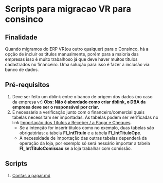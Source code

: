 # Scripts para migracao VR para consinco

## Finalidade
Quando migramos do ERP VR(ou outro qualquer) para o Consinco, há a opção de incluir os títulos manualmente, porém para a maioria das empresas isso é muito trabalhoso já que deve haver muitos títulos cadastrados no financeiro. Uma solução para isso é fazer a inclusão via banco de dados. 

## Pré-requisitos

1. Deve ser feito um dblink entre o banco de origem dos dados (no caso da empresa vr)
**Obs: Não é abordado como criar dblink, o DBA da empresa deve ser o responsável por criar.**
2. É necessário a verificação junto com o financeiro/comercial quais tabelas necessitam ser importadas. As tabelas podem ser verificadas no link [Importação dos Títulos a Receber / a Pagar e Cheques](https://tdn.totvs.com/pages/releaseview.action?pageId=573699157).
    - Se a intenção for inserir titulos como no exemplo, duas tabelas são obrigatórias: a tabela **FI_IntTitulo** e a tabela **FI_IntTituloOpe**.
    - A necessidade de importação das outras tabelas dependerá da operação da loja, por exemplo só será nessário importar a tabela **FI_IntTituloComissao** se a loja trabalhar com comissão.

## Scripts

1. [Contas a pagar.md](https://)


